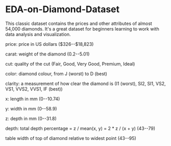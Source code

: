 # EDA-on-Diamond-Dataset

This classic dataset contains the prices and other attributes of almost 54,000 diamonds. It's a great dataset for beginners learning to work with data analysis and visualization.

price: price in US dollars (\$326--\$18,823)

carat: weight of the diamond (0.2--5.01)

cut: quality of the cut (Fair, Good, Very Good, Premium, Ideal)

color: diamond colour, from J (worst) to D (best)

clarity: a measurement of how clear the diamond is (I1 (worst), SI2, SI1, VS2, VS1, VVS2, VVS1, IF (best))

x: length in mm (0--10.74)

y: width in mm (0--58.9)

z: depth in mm (0--31.8)

depth: total depth percentage = z / mean(x, y) = 2 * z / (x + y) (43--79)

table width of top of diamond relative to widest point (43--95)
